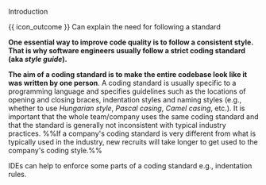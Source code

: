 <span id="title">Introduction</span>

<span id="prereqs"></span>

<span id="outcomes">{{ icon_outcome }} Can explain the need for following a standard</span>

<div id="body">

**One essential way to improve code quality is to follow a consistent style. That is why software engineers usually follow a strict coding standard (aka _style guide_).**

**The aim of a coding standard is to make the entire codebase look like it was written by one person**. A coding standard is usually specific to a programming language and specifies guidelines such as the locations of opening and closing braces, indentation styles and naming styles (e.g., whether to use _Hungarian style_, _Pascal casing_, _Camel casing_, etc.). It is important that the whole team/company uses the same coding standard and that the standard is generally not inconsistent with typical industry practices. %%If a company's coding standard is very different from what is typically used in the industry, new recruits will take longer to get used to the company's coding style.%%

<box type="tip" seamless>

IDEs can help to enforce some parts of a coding standard e.g., indentation rules.
</box>

</div>

<div id="extras">
<include src="exercisesPanel.md" boilerplate/>
</div>
